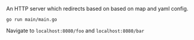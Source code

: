 An HTTP server which redirects based on based on map and yaml config.

```
go run main/main.go
```

Navigate to `localhost:8080/foo` and `localhost:8080/bar`
